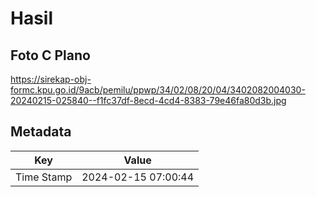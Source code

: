 # Hasil

## Foto C Plano

https://sirekap-obj-formc.kpu.go.id/9acb/pemilu/ppwp/34/02/08/20/04/3402082004030-20240215-025840--f1fc37df-8ecd-4cd4-8383-79e46fa80d3b.jpg


## Metadata

| Key        | Value               |
| ---------- | ------------------- |
| Time Stamp | 2024-02-15 07:00:44 |



